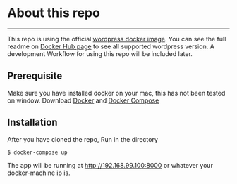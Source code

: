 # About this repo
------
This repo is using the official [wordpress docker image](https://github.com/docker-library/wordpress). You can see the full readme on [Docker Hub page](https://hub.docker.com/_/wordpress) to see all supported wordpress version. A development Workflow for using this repo will be included later.

## Prerequisite
Make sure you have installed docker on your mac, this has not been tested on window. Download [Docker](https://www.docker.com/get-docker) and [Docker Compose](https://docs.docker.com/compose/)

## Installation
After you have cloned the repo, Run in the directory
```
$ docker-compose up
```
The app will be running at http://192.168.99.100:8000 or whatever your docker-machine ip is.



